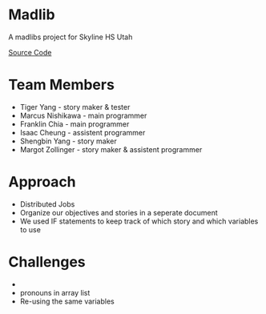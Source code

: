 # Madlib
A madlibs project for Skyline HS Utah 

[Source Code](https://github.com/fugu2000/madlib/tree/main/src)

# Team Members
* Tiger Yang - story maker & tester
* Marcus Nishikawa - main programmer
* Franklin Chia - main programmer
* Isaac Cheung - assistent programmer
* Shengbin Yang - story maker
* Margot Zollinger - story maker & assistent programmer

# Approach 
* Distributed Jobs
* Organize our objectives and stories in a seperate document
* We used IF statements to keep track of which story and which variables to use 

# Challenges 
* 
* pronouns in array list
* Re-using the same variables
